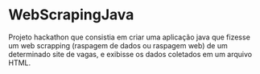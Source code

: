 # WebScrapingJava
Projeto hackathon que consistia em criar uma aplicação java que fizesse um web scrapping (raspagem de dados ou raspagem web) de um determinado site de vagas, e exibisse os dados coletados em um arquivo HTML.

